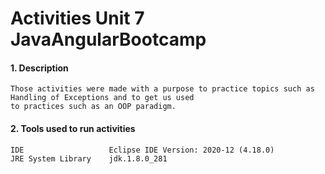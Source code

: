 # Activities Unit 7 JavaAngularBootcamp

#### 1. Description
```
Those activities were made with a purpose to practice topics such as Handling of Exceptions and to get us used
to practices such as an OOP paradigm.

```
#### 2. Tools used to run activities
```
IDE                   Eclipse IDE Version: 2020-12 (4.18.0)
JRE System Library    jdk.1.8.0_281  
